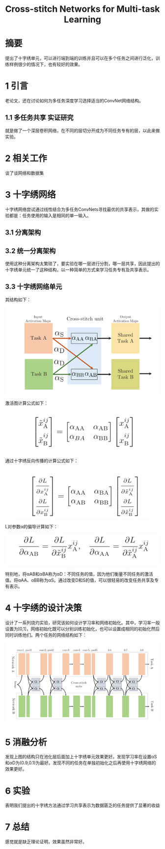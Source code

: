 # <div align=center>Cross-stitch Networks for Multi-task Learning</div>  

# 摘要  
提出了十字绣单元，可以进行端到端的训练并且可以在多个任务之间进行泛化，训练样例很少的情况下，也有较好的效果。  
# 1 引言  
老论文，还在讨论如何为多任务深度学习选择适当的ConvNet网络结构。  
## 1.1 多任务共享 实证研究  
就是做了一个深层卷积网络，在不同的层切分开成为不同任务专有的层，以此来做实验。  
# 2 相关工作  
谈了谈网络和数据集  
# 3 十字绣网络  
十字绣网络尝试通过线性结合为多任务ConvNets寻找最优的共享表示，其做的实验都是：任务使用的输入是相同的单一输入。  
## 3.1 分离架构  
## 3.2 统一分离架构  
使用这种分离架构太繁琐了，要实验在哪一层进行分割，哪一层共享，因此提出的十字绣单元统一了这种结构，以一种简单的方式来学习任务专有及共享表示。  
## 3.3 十字绣网络单元  
其结构如下：  
<div align=center><img src="./pictures/Cross-stitch_Networks_for_Multi-task_Learning/1.png"/></div>  

激活图计算公式如下：  
<div align=center><img src="./pictures/Cross-stitch_Networks_for_Multi-task_Learning/2.png"/></div>  

通过十字绣反向传播的计算公式如下：  
<div align=center><img src="./pictures/Cross-stitch_Networks_for_Multi-task_Learning/3.png"/></div>  

L对参数α的偏导计算如下：  
<div align=center><img src="./pictures/Cross-stitch_Networks_for_Multi-task_Learning/4.png"/></div>  

特别地，将αAB和αBA称为αD：不同任务的值，因为他们衡量不同任务的激活值。将αAA、αBB称为αS。通过改变D和S的值，可以很轻易的改变任务共享及专有表示。  
# 4 十字绣的设计决策  
设计了一系列烧灼实验，研究该如何设计学习率和网络初始化。其中，学习率一般设置为[0,1]，网络初始化既可以分别训练初始化，也可以设置成相同的初始化然后同时训练他们。两个任务的网络结构如下：  
<div align=center><img src="./pictures/Cross-stitch_Networks_for_Multi-task_Learning/5.png"/></div>  

# 5 消融分析  
发现上图的结构只在池化层后面加上十字绣单元效果更好。发现学习率在设置αS和αD为(0.9,0.1)为最好。发现不同的任务在单独初始化之后再使用十字绣网络的效果更好。  
# 6 实验  
表明我们提出的十字绣方法通过学习共享表示为数据匮乏的任务提供了显著的收益  
# 7 总结  
感觉就是缺乏理论证明，效果虽然非常好。  
